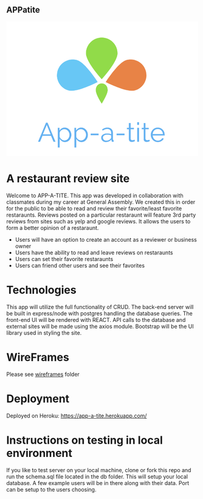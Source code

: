 ## APPatite

![Alt text](wireFrames/Appatite.png?raw=true "Title")

# A restaurant review site

Welcome to APP-A-TITE.  This app was developed in collaboration with classmates during my career at General Assembly.  We created this in order for the public to be able to read and review their favorite/least favorite restaraunts.  Reviews posted on a particular restaraunt will feature 3rd party reviews from sites such as yelp and google reviews.  It allows the users to form a better opinion of a restaraunt.

  * Users will have an option to create an account as a reviewer or business owner
  * Users have the ability to read and leave reviews on restaraunts
  * Users can set their favorite restaraunts
  * Users can friend other users and see their favorites

# Technologies

This app will utilize the full functionality of CRUD.  The back-end server will be built in express/node with postgres handling the database queries.  The front-end UI will be rendered with REACT.  API calls to the database and external sites will be made using the axios module. Bootstrap will be the UI library used in styling the site.

# WireFrames

Please see [wireframes](./wireframes) folder

# Deployment
Deployed on Heroku: https://app-a-tite.herokuapp.com/

# Instructions on testing in local environment

If you like to test server on your local machine, clone or fork this repo and run the schema.sql file located in the db folder. This will setup your local database. A few example users will be in there along with their data. Port can be setup to the users choosing.
